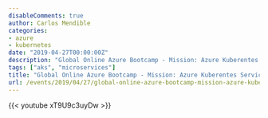 ```yaml
---
disableComments: true
author: Carlos Mendible
categories:
- azure
- kubernetes
date: "2019-04-27T00:00:00Z"
description: "Global Online Azure Bootcamp - Mission: Azure Kuberentes Service"
tags: ["aks", "microservices"]
title: "Global Online Azure Bootcamp - Mission: Azure Kuberentes Service"
url: /events/2019/04/27/global-online-azure-bootcamp-mission-azure-kubernetes-service/
---
```


{{< youtube xT9U9c3uyDw >}}